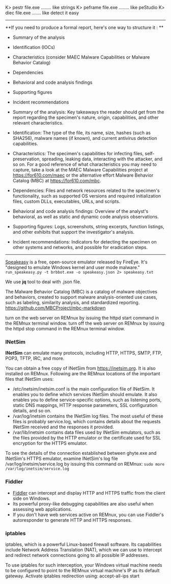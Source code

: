K> pestr file.exe   ........ like strings
K> peframe file.exe  ........ like peStudio
K> diec file.exe  ....... like detect it easy

---

**If you need to produce a formal report, here's one way to structure it : **
- Summary of the analysis
- Identification (IOCs)
- Characteristics (consider MAEC Malware Capabilities or Malware Behavior Catalog)
- Dependencies
- Behavioral and code analysis findings
- Supporting figures
- Incident recommendations

- Summary of the analysis: Key takeaways the reader should get from the report regarding the specimen's nature, origin, capabilities, and other relevant characteristics.
- Identification: The type of the file, its name, size, hashes (such as SHA256), malware names (if known), and current antivirus detection capabilities.
- Characteristics: The specimen's capabilities for infecting files, self-preservation, spreading, leaking data, interacting with the attacker, and so on. For a good reference of what characteristics you may need to capture, take a look at the MAEC Malware Capabilities project at https://for610.com/maec or the alternative effort Malware Behavior Catalog (MBC) at https://for610.com/mbc.
- Dependencies: Files and network resources related to the specimen's functionality, such as supported OS versions and required initialization files, custom DLLs, executables, URLs, and scripts.
- Behavioral and code analysis findings: Overview of the analyst's behavioral, as well as static and dynamic code analysis observations.
- Supporting figures: Logs, screenshots, string excerpts, function listings, and other exhibits that support the investigator's analysis.
- Incident recommendations: Indicators for detecting the specimen on other systems and networks, and possible for eradication steps.

---

[Speakeasy](https://github.com/mandiant/speakeasy) is a free, open-source emulator released by FireEye. It's "designed to emulate Windows kernel and user mode malware."
`run_speakeasy.py -t brbbot.exe -o speakeasy.json 2> speakeasy.txt`


We use **jq** tool to deal with .json file.

The Malware Behavior Catalog (MBC) is a catalog of malware objectives and behaviors, created to support malware analysis-oriented use cases, such as labeling, similarity analysis, and standardized reporting.
https://github.com/MBCProject/mbc-markdown

turn on the web server on REMnux by issuing the httpd start command in the REMnux terminal window.
turn off the web server on REMnux by issuing the httpd stop command in the REMnux terminal window.

### INetSim

**INetSim** can emulate many protocols, including HTTP, HTTPS, SMTP, FTP, POP3, TFTP, IRC, and more.

You can obtain a free copy of INetSim from https://inetsim.org. It is also installed on REMnux. Following are the REMnux locations of the important files that INetSim uses:

- /etc/inetsim/inetsim.conf is the main configuration file of INetSim. It enables you to define which services INetSim should emulate. It also enables you to define service-specific options, such as listening ports, static DNS mappings, HTTP response parameters, SSL configuration details, and so on.
- /var/log/inetsim contains the INetSim log files. The most useful of these files is probably service.log, which contains details about the requests INetSim received and the responses it provided.
- /var/lib/inetsim contains data files used by INetSim emulators, such as the files provided by the HTTP emulator or the certificate used for SSL encryption for the HTTPS emulator.

To see the details of the connection established between ghyte.exe and INetSim's HTTPS emulator, examine INetSim's log file /var/log/inetsim/service.log by issuing this command on REMnux:
`sudo more /var/log/inetsim/service.log`



### Fiddler

- [Fiddler](https://www.telerik.com/download/fiddler) can intercept and display HTTP and HTTPS traffic from the client side on Windows.
- Its powerful proxy-like debugging capabilities are also useful when assessing web applications.
- If you don't have web services active on REMnux, you can use Fiddler's autoresponder to generate HTTP and HTTPS responses.


### iptables
iptables, which is a powerful Linux-based firewall software. Its capabilities include Network Address Translation (NAT), which we can use to intercept and redirect network connections going to all possible IP addresses.

To use iptables for such interception, your Windows virtual machine needs to be configured to point to the REMnux virtual machine's IP as its default gateway.
Activate iptables redirection using: accept-all-ips start





